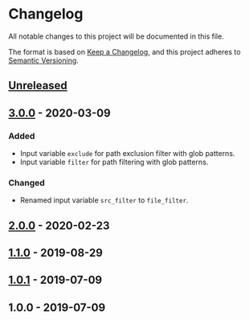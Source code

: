 # Changelog
All notable changes to this project will be documented in this file.

The format is based on [Keep a Changelog](https://keepachangelog.com/en/1.0.0/),
and this project adheres to [Semantic Versioning](https://semver.org).

## [Unreleased]

## [3.0.0] - 2020-03-09
### Added
- Input variable `exclude` for path exclusion filter with glob patterns.
- Input variable `filter` for path filtering with glob patterns.
### Changed
- Renamed input variable `src_filter` to `file_filter`.

## [2.0.0] - 2020-02-23

## [1.1.0] - 2019-08-29

## [1.0.1] - 2019-07-09

## 1.0.0 - 2019-07-09

[Unreleased]: https://github.com/andstor/copycat-action/compare/v3.0.0...HEAD
[3.0.0]: https://github.com/andstor/jsdoc-action/compare/v3.0.0...v3.0.0
[2.0.0]: https://github.com/andstor/jsdoc-action/compare/v1.1.0...v2.0.0
[1.1.0]: https://github.com/andstor/jsdoc-action/compare/v1.1.0...v1.0.1
[1.0.1]: https://github.com/andstor/jsdoc-action/compare/v1.0.1...v1.0.1
[1.0.1]: https://github.com/andstor/jsdoc-action/compare/v1.0.0...v1.0.1
